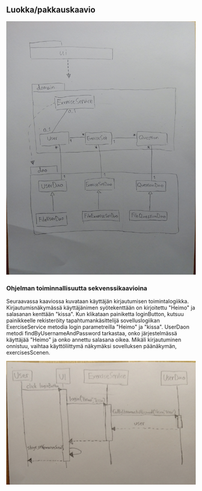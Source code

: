 ## Luokka/pakkauskaavio

![Pakkauskaavio](https://github.com/nettivastaava/ot-harjoitustyo/blob/master/Tehtavageneraattori/dokumentaatio/kuvat/pakkauskaavio.jpg)

### Ohjelman toiminnallisuutta sekvenssikaavioina

Seuraavassa kaaviossa kuvataan käyttäjän kirjautumisen toimintalogiikka. Kirjautumisnäkymässä käyttäjänimen syötekenttään on kirjoitettu "Heimo" ja salasanan kenttään "kissa". Kun klikataan painiketta loginButton, kutsuu painikkeelle rekisteröity tapahtumankäsittelijä sovelluslogiikan ExerciseService metodia login parametreilla "Heimo" ja "kissa". UserDaon metodi findByUsernameAndPassword tarkastaa, onko järjestelmässä käyttäjää "Heimo" ja onko annettu salasana oikea. Mikäli kirjautuminen onnistuu, vaihtaa käyttöliittymä näkymäksi sovelluksen päänäkymän, exercisesScenen.

![Sekvenssikaavio1](https://github.com/nettivastaava/ot-harjoitustyo/blob/master/Tehtavageneraattori/dokumentaatio/kuvat/Sekvenssikaavio1.jpg)

